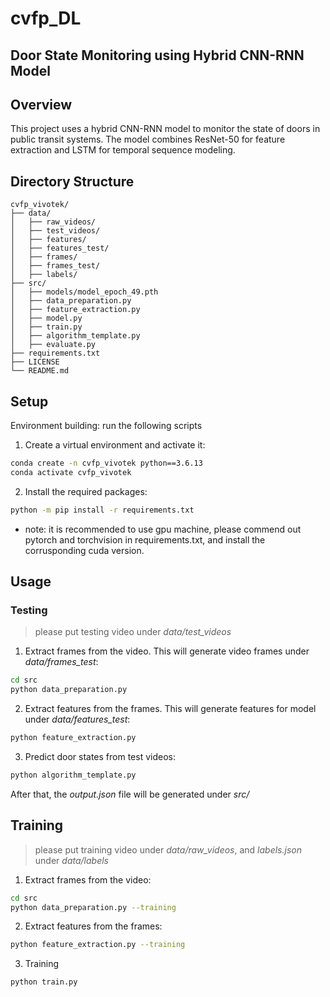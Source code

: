 # cvfp_DL

## Door State Monitoring using Hybrid CNN-RNN Model

## Overview

This project uses a hybrid CNN-RNN model to monitor the state of doors in public transit systems. The model combines ResNet-50 for feature extraction and LSTM for temporal sequence modeling.

## Directory Structure

```plaintext
cvfp_vivotek/
├── data/
│   ├── raw_videos/
│   ├── test_videos/
│   ├── features/
│   ├── features_test/
│   ├── frames/
│   ├── frames_test/
│   ├── labels/
├── src/
│   ├── models/model_epoch_49.pth
│   ├── data_preparation.py
│   ├── feature_extraction.py
│   ├── model.py
│   ├── train.py
│   ├── algorithm_template.py
│   ├── evaluate.py
├── requirements.txt
├── LICENSE
└── README.md
```

## Setup

Environment building: run the following scripts

1. Create a virtual environment and activate it:

```bash
conda create -n cvfp_vivotek python==3.6.13
conda activate cvfp_vivotek
```

2. Install the required packages:

```bash
python -m pip install -r requirements.txt
```

- note: it is recommended to use gpu machine, please commend out pytorch and torchvision in requirements.txt, and install the corrusponding cuda version.

## Usage

### Testing
> please put testing video under *data/test_videos*

1. Extract frames from the video. This will generate video frames under *data/frames_test*:

```bash
cd src
python data_preparation.py
```


2. Extract features from the frames. This will generate features for model under *data/features_test*:

```bash
python feature_extraction.py
```

3. Predict door states from test videos:
```bash
python algorithm_template.py
```

After that, the *output.json* file will be generated under *src/*

## Training
> please put training video under *data/raw_videos*, and *labels.json* under *data/labels*

1. Extract frames from the video:

```bash
cd src
python data_preparation.py --training
```

2. Extract features from the frames:

```bash
python feature_extraction.py --training
```

3. Training

```bash
python train.py
```
